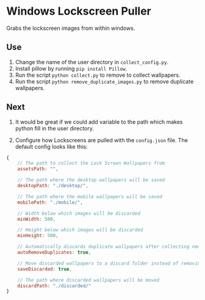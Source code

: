 # Windows Lockscreen Puller

Grabs the lockscreen images from within windows.

## Use

1. Change the name of the user directory in `collect_config.py`.
2. Install pillow by running `pip install Pillow`.
3. Run the script `python collect.py` to remove to collect wallpapers.
4. Run the script `python remove_duplicate_images.py` to remove duplicate wallpapers. 

## Next

1. It would be great if we could add variable to the path which makes python fill in the user directory.

2. Configure how Lockscreens are pulled with the `config.json` file. The default config looks like this:
```javascript
{
	// The path to collect the Lock Screen Wallpapers from
	assetsPath: "",

	// The path where the desktop wallpapers will be saved
	desktopPath: "./desktop/",

	// The path where the mobile wallpapers will be saved
	mobilePath: "./mobile/",

	// Width below which images will be discarded
	minWidth: 500,

	// Height below which images will be discarded
	minHeight: 500,

	// Automatically discards duplicate wallpapers after collecting new wallpapers
	autoRemoveDuplicates: true,

	// Move discarded wallpapers to a discard folder instead of removing them
	saveDiscarded: true,

	// The path where discarded wallpapers will be moved
	discardPath: "./discarded/"
}
```
